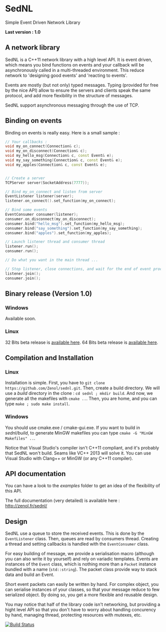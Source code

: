 SedNL
=====

Simple Event Driven Network Library

__Last version : 1.0__

A network library
-----------------

SedNL is a C++11 network library with a high level API. It is event driven,
which means you bind functions on events and your callback will be asynchronously
called in a multi-threaded environment.
This reduce network to 'designing good events' and 'reacting to events'.

Events are mostly (but not only) typed messages. Typing (provided for free by the nice API)
allow to ensure the servers and clients speak the same protocol, and add more flexibility
in the structure of messages.

SedNL support asynchronous messaging through the use of TCP.

Binding on events
-----------------

Binding on events is really easy. Here is a small sample :
```c++
// Your callbacks :
void my_on_connect(Connection& c);
void my_on_disconnect(Connection& c);
void my_hello_msg(Connection& c, const Event& e);
void my_say_something(Connection& c, const Event& e);
void my_apples(Connection& c, const Event& e);


// Create a server
TCPServer server(SocketAddress(7777));

// Bind my_on_connect and listen from server
EventListener listener(server);
listener.on_connect().set_function(my_on_connect);

// Bind some events
EventConsumer consumer(listener);
consumer.on_disconnect(my_on_disconnect);
consumer.bind("hello_msg").set_function(my_hello_msg);
consumer.bind("say_something").set_function(my_say_something);
consumer.bind("apples").set_function(my_apples);

// Launch listener thread and consumer thread
listener.run();
consumer.run();

// Do what you want in the main thread ...

// Stop listener, close connections, and wait for the end of event processing.
listener.join();
consumer.join();

```

Binary release (Version 1.0)
--------------

### Windows ###
Available soon.

### Linux ###
32 Bits beta release is [available here](http://zenol.fr/sednl/sednl_clang_m32.tar.gz).
64 Bits beta release is [available here](http://zenol.fr/sednl/sednl_clang_m64.tar.gz).

Compilation and Installation
----------------------------

### Linux ###

Installation is simple. First, you have to `git clone https://github.com/Zenol/sednl.git`.
Then, create a build directory. We will use a _build_ directory in the clone : `cd sednl ; mkdir build`.
And now, we generate all the makefiles with `cmake ..`.
Then, you are home, and you can type `make ; sudo make install`.

### Windows ###

You should use cmake.exe / cmake-gui.exe.
If you want to build in _sednl/build_, to generate MinGW makefiles you
can type `cmake -G "MinGW Makefiles" ..`.

Notice that Visual Studio's compiler isn't C++11 compliant, and it's probably that SedNL won't build.
Seams like VC++ 2013 will solve it. You can use Visual Studio with Clang++ or MinGW (or any C++11 compiler).

API documentation
-----------------

You can have a look to the _examples_ folder to get an idea of the flexibility of this API.

The full documentation (very detailed) is available here : http://zenol.fr/sednl/

Design
------

SedNL use a queue to store the received events. This is done by the `EventListener` class. Then, queues are
read by consumers thread. Creating a thread and setting callbacks is handled with the `EventConsumer` class.

For easy building of message, we provide a serialisation macro (although you can also write it by yourself) and rely on variadic templates. Events are instances of the `Event` class, which is nothing
more than a `Packet` instance bundled with a name (`std::string`). The packet class provide way to stack data and build an Event.

Short event packets can easily be written by hand. For complex object, you can serialise instances of your classes, so that your message reduce to few serialized object. By doing so, you get a more flexible and reusable design.

You may notice that half of the library code isn't networking, but providing a hight level API so that you don't
have to worry about handling concurency by hand, managing thread, protecting resources with mutexes, etc.

[![Build Status](https://drone.io/github.com/Zenol/sednl/status.png)](https://drone.io/github.com/Zenol/sednl/latest)

